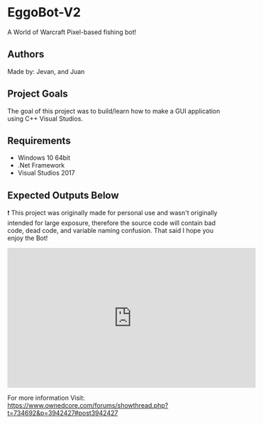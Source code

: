 # EggoBot-V2
A World of Warcraft Pixel-based fishing bot!

## Authors
Made by: Jevan, and Juan

## Project Goals
The goal of this project was to build/learn how to make a GUI application using C++ Visual Studios.

## Requirements
- Windows 10 64bit
- .Net Framework
- Visual Studios 2017

## Expected Outputs Below
:exclamation: This project was originally made for personal use and wasn't originally intended for large exposure, therefore the source code will contain bad code, dead code, and variable naming confusion. That said I hope you enjoy the Bot!

<iframe width="560" height="315" src="https://www.youtube.com/watch?v=ZOHQxZvFqOQ" frameborder="0" allowfullscreen></iframe>

For more information Visit: 
https://www.ownedcore.com/forums/showthread.php?t=734692&p=3942427#post3942427
